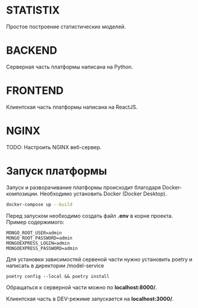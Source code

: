 # STATISTIX

Простое построение статистических моделей.

# BACKEND

Серверная часть платформы написана на Python.

# FRONTEND

Клиентская часть платформы написана на ReactJS.

# NGINX

TODO: Настроить NGINX веб-сервер.

# Запуск платформы

Запуск и разворачивание платформы происходит благодаря Docker-композиции.
Необходимо установить Docker (Docker Desktop).

```bash
docker-compose up --build
```

Перед запуском необходимо создать файл **.env** в корне проекта. Пример содержимого:
```
MONGO_ROOT_USER=admin
MONGO_ROOT_PASSWORD=admin
MONGOEXPRESS_LOGIN=admin
MONGOEXPRESS_PASSWORD=admin
```
  
Для установки зависимостей сервеной части нужно установить poetry и написать в директории /model-service
```
poetry config --local && poetry install
``` 

Обращаться к серверной части можно по **localhost:8000/**.

Клиентская часть в DEV-режиме запускается на **localhost:3000/**.

